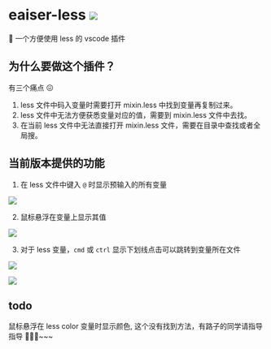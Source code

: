 # eaiser-less ![](https://img.shields.io/badge/vscode%20plugin-0.0.1-brightgreen)

🖖 一个方便使用 less 的 vscode 插件

## 为什么要做这个插件？

有三个痛点 😖

1. less 文件中码入变量时需要打开 mixin.less 中找到变量再复制过来。
2. less 文件中无法方便获悉变量对应的值，需要到 mixin.less 文件中去找。
3. 在当前 less 文件中无法直接打开 mixin.less 文件，需要在目录中查找或者全局搜。

## 当前版本提供的功能

1. 在 less 文件中键入 `@` 时显示预输入的所有变量

![](http://assets.onlyadaydreamer.top/vscode-plugin-gifs/autocompletefor@.gif)

2. 鼠标悬浮在变量上显示其值

![](http://assets.onlyadaydreamer.top/vscode-plugin-gifs/hover.gif)

3. 对于 less 变量，`cmd` 或 `ctrl` 显示下划线点击可以跳转到变量所在文件

![](http://assets.onlyadaydreamer.top/vscode-plugin-gifs/jump2mixin.gif)

![](http://assets.onlyadaydreamer.top/vscode-plugin-gifs/jump2mixin2.gif)

## todo

鼠标悬浮在 less color 变量时显示颜色, 这个没有找到方法，有路子的同学请指导指导 🙏🙏🙏~~~
